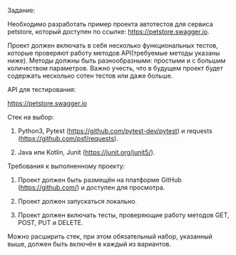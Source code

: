 Задание: 

Необходимо разработать пример проекта автотестов для сервиса petstore, который доступен по ссылке: https://petstore.swagger.io.

Проект должен включать в себя несколько функциональных тестов, которые проверяют работу методов API(требуемые методы указаны ниже). Методы должны быть разнообразными: простыми и с большим количеством параметров. Важно учесть, что в будущем проект будет содержать несколько сотен тестов или даже больше.

API для тестирования: 

https://petstore.swagger.io

Стек на выбор: 

1. Python3, Pytest (https://github.com/pytest-dev/pytest) и requests (https://github.com/psf/requests).

2. Java или Kotlin, Junit (https://junit.org/junit5/).

Требования к выполненному проекту: 

1. Проект должен быть размещён на платформе GitHub (https://github.com/) и доступен для просмотра.

2. Проект должен запускаться локально.

3. Проект должен включать тесты, проверяющие работу методов GET, POST, PUT и DELETE.

Можно расширить стек, при этом обязательный набор, указанный выше, должен быть включён в каждый из вариантов.
